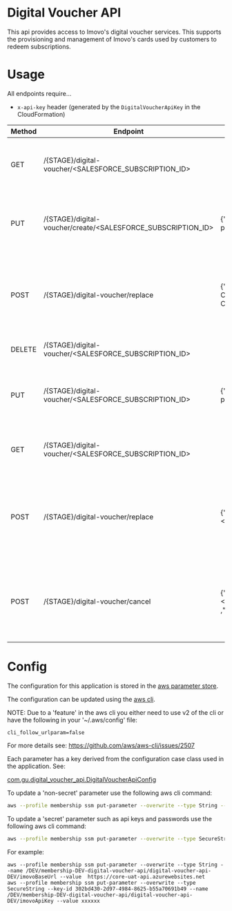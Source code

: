 Digital Voucher API
====================

This api provides access to Imovo's digital voucher services. This supports the provisioning and 
management of Imovo's cards used by customers to redeem subscriptions.

Usage
=====

All endpoints require...

- `x-api-key` header (generated by the `DigitalVoucherApiKey` in the CloudFormation)

| Method | Endpoint | Body | Response | Description |
| --- | --- | --- | --- | --- |
| GET | /{STAGE}/digital-voucher/\<SALESFORCE_SUBSCRIPTION_ID\> | | {"cardCode":"\<Imovo Card Code\>","letterCode":"\<Imovo Letter Code\>"} | Returns the Imovo digital subscription associated with the salesforce subscription id |
| PUT | /{STAGE}/digital-voucher/create/\<SALESFORCE_SUBSCRIPTION_ID\> | {"ratePlanName":"\<subscription rate plan name\>"} | {"cardCode":"\<Imovo Card Code\>","letterCode":"\<Imovo Letter Code\>"} | Creates an Imovo digital subscription or returns the details of the subscription if it already exists |
| POST | /{STAGE}/digital-voucher/replace | {"cardCode":"\<Imovo Card Code\>","letterCode":"\<Imovo Letter Code\>"} | {"cardCode":"\<Imovo Card Code\>","letterCode":"\<Imovo Letter Code\>"} | Forces an Imovo a new digital subscription invalidating the existing subscription associated with the salesforce subscription id |
| DELETE | /{STAGE}/digital-voucher/\<SALESFORCE_SUBSCRIPTION_ID\> |  | | Deletes an Imovo digital subscription |
| PUT | /{STAGE}/digital-voucher/\<SALESFORCE_SUBSCRIPTION_ID\> | {"ratePlanName":"\<subscription rate plan name\>"} | {"cardCode":"\<Imovo Card Code\>","letterCode":"\<Imovo Letter Code\>"} | Creates an Imovo digital subscription or returns the details of the subscription if it already exists |
| GET | /{STAGE}/digital-voucher/\<SALESFORCE_SUBSCRIPTION_ID\> |  | {"cardCode":"\<Imovo Card Code\>","letterCode":"\<Imovo Letter Code\>"} | Gets the details of the Imovo digital subscription |
| POST | /{STAGE}/digital-voucher/replace | {"subscriptionId":"\<SALESFORCE_SUBSCRIPTION_ID\>"} | {"cardCode":"\<Imovo Card Code\>","letterCode":"\<Imovo Letter Code\>"} | Forces an Imovo to create a new digital subscription invalidating the existing vouchers associated with the salesforce subscription id |
| POST | /{STAGE}/digital-voucher/cancel | {"subscriptionId":"\<SALESFORCE_SUBSCRIPTION_ID\>" ,"cancellationDate":"yyy-MM-dd"} | {} | Cancels an Imovo subscription either immediately or on the cancellationDate if one is supplied |

Config
======

The configuration for this application is stored in the [aws parameter store](https://docs.aws.amazon.com/systems-manager/latest/userguide/systems-manager-parameter-store.html).

The configuration can be updated using the [aws cli](https://docs.aws.amazon.com/cli/latest/userguide/install-cliv2.html). 

NOTE: Due to a 'feature' in the aws cli you either need to use v2 of the cli or have the following in your '~/.aws/config' file:

```
cli_follow_urlparam=false
``` 

For more details see: https://github.com/aws/aws-cli/issues/2507

Each parameter has a key derived from the configuration case class used in the application. See:

[com.gu.digital_voucher_api.DigitalVoucherApiConfig](src/main/scala/com/gu/digital_voucher_api/ConfigLoader.scala)

To update a 'non-secret' parameter use the following aws cli command:

```bash
aws --profile membership ssm put-parameter --overwrite --type String --name /<stage>/membership-<stage>-digital-voucher-api/digital-voucher-api-<stage>/<parameter key> --value <parameter value>
```

To update a 'secret' parameter such as api keys and passwords use the following aws cli command:

```bash
aws --profile membership ssm put-parameter --overwrite --type SecureString --key-id 302bd430-2d97-4984-8625-b55a70691b49 --name /<stage>/membership-<stage>-digital-voucher-api/digital-voucher-api-<stage>/<parameter key> --value <parameter value>
```

For example:
```$bash
aws --profile membership ssm put-parameter --overwrite --type String --name /DEV/membership-DEV-digital-voucher-api/digital-voucher-api-DEV/imovoBaseUrl --value  https://core-uat-api.azurewebsites.net
aws --profile membership ssm put-parameter --overwrite --type SecureString --key-id 302bd430-2d97-4984-8625-b55a70691b49 --name /DEV/membership-DEV-digital-voucher-api/digital-voucher-api-DEV/imovoApiKey --value xxxxxx
```